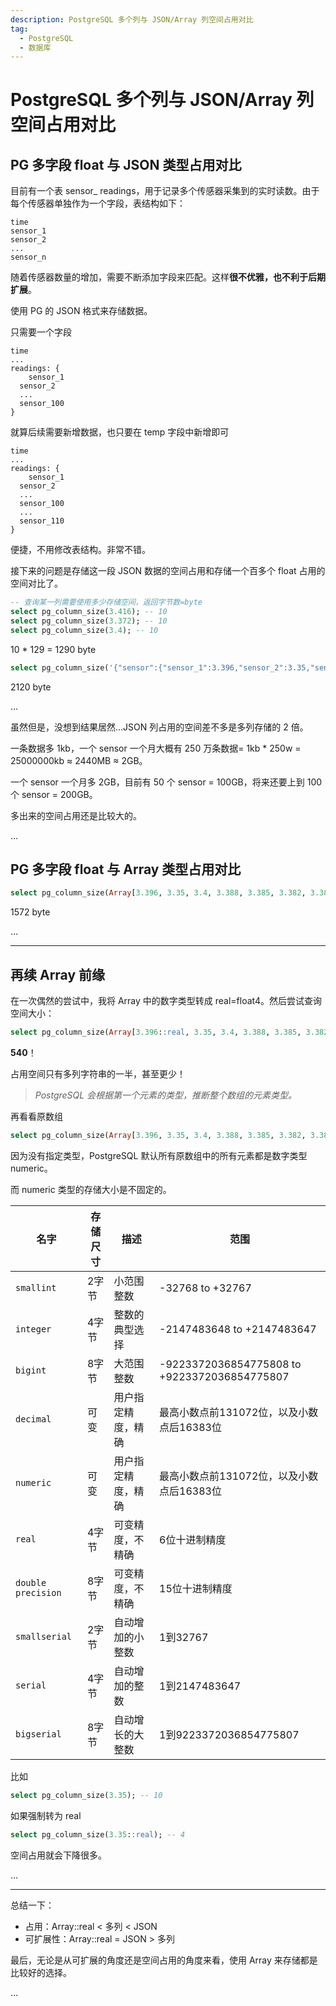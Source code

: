 ```yaml
---
description: PostgreSQL 多个列与 JSON/Array 列空间占用对比
tag: 
  - PostgreSQL
  - 数据库
---
```




# PostgreSQL 多个列与 JSON/Array 列空间占用对比



## PG 多字段 float 与 JSON 类型占用对比

目前有一个表  sensor_ readings，用于记录多个传感器采集到的实时读数。由于每个传感器单独作为一个字段，表结构如下：

```
time 
sensor_1
sensor_2
...
sensor_n
```

随着传感器数量的增加，需要不断添加字段来匹配。这样**很不优雅，也不利于后期扩展**。

使用 PG 的 JSON 格式来存储数据。

只需要一个字段

```
time
...
readings: {
	sensor_1
  sensor_2
  ...
  sensor_100
}
```

就算后续需要新增数据，也只要在 temp 字段中新增即可

```
time
...
readings: {
	sensor_1
  sensor_2
  ...
  sensor_100
  ...
  sensor_110
}
```

便捷，不用修改表结构。非常不错。

接下来的问题是存储这一段 JSON 数据的空间占用和存储一个百多个 float 占用的空间对比了。

```sql
-- 查询某一列需要使用多少存储空间，返回字节数=byte
select pg_column_size(3.416); -- 10
select pg_column_size(3.372); -- 10
select pg_column_size(3.4); -- 10
```

10 * 129 = 1290 byte

```sql
select pg_column_size('{"sensor":{"sensor_1":3.396,"sensor_2":3.35,"sensor_3":3.4,"sensor_4":3.388,"sensor_5":3.385,"sensor_6":3.382,"sensor_7":3.386,"sensor_8":3.345,"sensor_9":3.349,"sensor_10":3.342,"sensor_11":3.382,"sensor_12":3.386,"sensor_13":3.36,"sensor_14":3.344,"sensor_15":3.382,"sensor_16":3.345,"sensor_17":3.34,"sensor_18":3.334,"sensor_19":3.362,"sensor_20":3.373,"sensor_21":3.35,"sensor_22":3.345,"sensor_23":3.347,"sensor_24":3.396,"sensor_25":3.35,"sensor_26":3.353,"sensor_27":3.385,"sensor_28":3.359,"sensor_29":3.375,"sensor_30":3.362,"sensor_31":3.369,"sensor_32":3.367,"sensor_33":3.363,"sensor_34":3.398,"sensor_35":3.393,"sensor_36":3.354,"sensor_37":3.396,"sensor_38":3.396,"sensor_39":3.4,"sensor_40":3.392,"sensor_41":3.367,"sensor_42":3.399,"sensor_43":3.399,"sensor_44":3.358,"sensor_45":3.35,"sensor_46":3.345,"sensor_47":3.406,"sensor_48":3.395,"sensor_49":3.38,"sensor_50":3.416,"sensor_51":3.413,"sensor_52":3.406,"sensor_53":3.415,"sensor_54":3.409,"sensor_55":3.401,"sensor_56":3.401,"sensor_57":3.409,"sensor_58":3.409,"sensor_59":3.363,"sensor_60":3.365,"sensor_61":3.408,"sensor_62":3.398,"sensor_63":3.403,"sensor_64":3.357,"sensor_65":3.395,"sensor_66":3.363,"sensor_67":3.418,"sensor_68":3.408,"sensor_69":3.369,"sensor_70":3.405,"sensor_71":3.391,"sensor_72":3.391,"sensor_73":3.37,"sensor_74":3.365,"sensor_75":3.408,"sensor_76":3.367,"sensor_77":3.411,"sensor_78":3.375,"sensor_79":3.379,"sensor_80":3.409,"sensor_81":3.373,"sensor_82":3.363,"sensor_83":3.408,"sensor_84":3.368,"sensor_85":3.403,"sensor_86":3.413,"sensor_87":3.402,"sensor_88":3.396,"sensor_89":3.398,"sensor_90":3.395,"sensor_91":3.35, "sensor_92":3.4, "sensor_93":3.39, "sensor_94":3.401, "sensor_95":3.405, "sensor_96":3.41, "sensor_97":3.412, "sensor_98":3.399, "sensor_99":3.408, "sensor_100":3.407, "sensor_101":3.405, "sensor_102":3.402, "sensor_103":3.397, "sensor_104":3.395, "sensor_105":3.386, "sensor_106":3.381, "sensor_107":3.379, "sensor_108":3.388, "sensor_109":3.393, "sensor_110":3.399, "sensor_111":3.404, "sensor_112":3.412, "sensor_113":3.406, "sensor_114":3.402, "sensor_115":3.405, "sensor_116":3.398, "sensor_117":3.393, "sensor_118":3.388, "sensor_119":3.381, "sensor_120":3.375, "sensor_121":3.372, "sensor_122":3.367, "sensor_123":3.363, "sensor_124":3.358, "sensor_125":3.352, "sensor_126":3.347, "sensor_127":3.341, "sensor_128":3.336, "sensor_129":3.331}}'::json);
```

2120 byte

…

虽然但是，没想到结果居然…JSON 列占用的空间差不多是多列存储的 2 倍。

一条数据多 1kb，一个 sensor 一个月大概有 250 万条数据= 1kb * 250w = 25000000kb ≈ 2440MB ≈ 2GB。

一个 sensor 一个月多 2GB，目前有 50 个 sensor = 100GB，将来还要上到 100 个 sensor = 200GB。

多出来的空间占用还是比较大的。

…

## PG 多字段 float 与 Array 类型占用对比

```sql
select pg_column_size(Array[3.396, 3.35, 3.4, 3.388, 3.385, 3.382, 3.386, 3.345, 3.349, 3.342, 3.382, 3.386, 3.36, 3.344, 3.382, 3.345, 3.34, 3.334, 3.362, 3.373, 3.35, 3.345, 3.347, 3.396, 3.35, 3.353, 3.385, 3.359, 3.375, 3.362, 3.369, 3.367, 3.363, 3.398, 3.393, 3.354, 3.396, 3.396, 3.4, 3.392, 3.367, 3.399, 3.399, 3.358, 3.35, 3.345, 3.406, 3.395, 3.38, 3.416, 3.413, 3.406, 3.415, 3.409, 3.401, 3.401, 3.409, 3.409, 3.363, 3.365, 3.408, 3.398, 3.403, 3.357, 3.395, 3.363, 3.418, 3.408, 3.369, 3.405, 3.391, 3.391, 3.37, 3.365, 3.408, 3.367, 3.411, 3.375, 3.379, 3.409, 3.373, 3.363, 3.408, 3.368, 3.403, 3.413, 3.402, 3.396, 3.398, 3.395, 3.35, 3.354, 3.4, 3.314, 3.356, 3.309, 3.359, 3.334, 3.358, 3.358, 3.363, 3.367, 3.36, 3.363, 3.334, 3.365, 3.32, 3.314, 3.314, 3.311, 3.355, 3.316, 3.323, 3.321, 3.317, 3.363, 3.324, 3.369, 3.412, 3.4, 3.383, 3.416, 3.413, 3.409, 3.415, 3.378, 3.368, 3.357, 3.357]);
```

1572 byte

…

---

## 再续 Array 前缘

在一次偶然的尝试中，我将 Array 中的数字类型转成 real=float4。然后尝试查询空间大小：

```sql
select pg_column_size(Array[3.396::real, 3.35, 3.4, 3.388, 3.385, 3.382, 3.386, 3.345, 3.349, 3.342, 3.382, 3.386, 3.36, 3.344, 3.382, 3.345, 3.34, 3.334, 3.362, 3.373, 3.35, 3.345, 3.347, 3.396, 3.35, 3.353, 3.385, 3.359, 3.375, 3.362, 3.369, 3.367, 3.363, 3.398, 3.393, 3.354, 3.396, 3.396, 3.4, 3.392, 3.367, 3.399, 3.399, 3.358, 3.35, 3.345, 3.406, 3.395, 3.38, 3.416, 3.413, 3.406, 3.415, 3.409, 3.401, 3.401, 3.409, 3.409, 3.363, 3.365, 3.408, 3.398, 3.403, 3.357, 3.395, 3.363, 3.418, 3.408, 3.369, 3.405, 3.391, 3.391, 3.37, 3.365, 3.408, 3.367, 3.411, 3.375, 3.379, 3.409, 3.373, 3.363, 3.408, 3.368, 3.403, 3.413, 3.402, 3.396, 3.398, 3.395, 3.35, 3.354, 3.4, 3.314, 3.356, 3.309, 3.359, 3.334, 3.358, 3.358, 3.363, 3.367, 3.36, 3.363, 3.334, 3.365, 3.32, 3.314, 3.314, 3.311, 3.355, 3.316, 3.323, 3.321, 3.317, 3.363, 3.324, 3.369, 3.412, 3.4, 3.383, 3.416, 3.413, 3.409, 3.415, 3.378, 3.368, 3.357, 3.357]);
```

**540**！

占用空间只有多列字符串的一半，甚至更少！

> *PostgreSQL 会根据第一个元素的类型，推断整个数组的元素类型。*

再看看原数组

```sql
select pg_column_size(Array[3.396, 3.35, 3.4, 3.388, 3.385, 3.382, 3.386, 3.345, 3.349, 3.342, 3.382, 3.386, 3.36, 3.344, 3.382, 3.345, 3.34, 3.334, 3.362, 3.373, 3.35, 3.345, 3.347, 3.396, 3.35, 3.353, 3.385, 3.359, 3.375, 3.362, 3.369, 3.367, 3.363, 3.398, 3.393, 3.354, 3.396, 3.396, 3.4, 3.392, 3.367, 3.399, 3.399, 3.358, 3.35, 3.345, 3.406, 3.395, 3.38, 3.416, 3.413, 3.406, 3.415, 3.409, 3.401, 3.401, 3.409, 3.409, 3.363, 3.365, 3.408, 3.398, 3.403, 3.357, 3.395, 3.363, 3.418, 3.408, 3.369, 3.405, 3.391, 3.391, 3.37, 3.365, 3.408, 3.367, 3.411, 3.375, 3.379, 3.409, 3.373, 3.363, 3.408, 3.368, 3.403, 3.413, 3.402, 3.396, 3.398, 3.395, 3.35, 3.354, 3.4, 3.314, 3.356, 3.309, 3.359, 3.334, 3.358, 3.358, 3.363, 3.367, 3.36, 3.363, 3.334, 3.365, 3.32, 3.314, 3.314, 3.311, 3.355, 3.316, 3.323, 3.321, 3.317, 3.363, 3.324, 3.369, 3.412, 3.4, 3.383, 3.416, 3.413, 3.409, 3.415, 3.378, 3.368, 3.357, 3.357]);
```

因为没有指定类型，PostgreSQL 默认所有原数组中的所有元素都是数字类型 numeric。

而 numeric 类型的存储大小是不固定的。

| 名字               | 存储尺寸 | 描述               | 范围                                         |
| ------------------ | -------- | ------------------ | -------------------------------------------- |
| `smallint`         | 2字节    | 小范围整数         | -32768 to +32767                             |
| `integer`          | 4字节    | 整数的典型选择     | -2147483648 to +2147483647                   |
| `bigint`           | 8字节    | 大范围整数         | -9223372036854775808 to +9223372036854775807 |
| `decimal`          | 可变     | 用户指定精度，精确 | 最高小数点前131072位，以及小数点后16383位    |
| `numeric`          | 可变     | 用户指定精度，精确 | 最高小数点前131072位，以及小数点后16383位    |
| `real`             | 4字节    | 可变精度，不精确   | 6位十进制精度                                |
| `double precision` | 8字节    | 可变精度，不精确   | 15位十进制精度                               |
| `smallserial`      | 2字节    | 自动增加的小整数   | 1到32767                                     |
| `serial`           | 4字节    | 自动增加的整数     | 1到2147483647                                |
| `bigserial`        | 8字节    | 自动增长的大整数   | 1到9223372036854775807                       |

比如

```sql
select pg_column_size(3.35); -- 10
```

如果强制转为 real

```sql
select pg_column_size(3.35::real); -- 4
```

空间占用就会下降很多。

…

---

总结一下：

* 占用：Array::real < 多列 < JSON
* 可扩展性：Array::real = JSON > 多列

最后，无论是从可扩展的角度还是空间占用的角度来看，使用 Array 来存储都是比较好的选择。

…